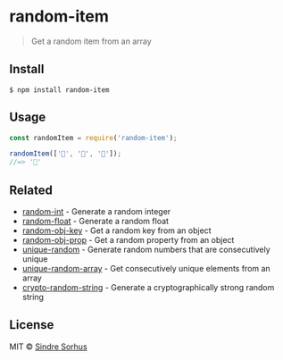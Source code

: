 # random-item

> Get a random item from an array


## Install

```
$ npm install random-item
```


## Usage

```js
const randomItem = require('random-item');

randomItem(['🐴', '🦄', '🌈']);
//=> '🦄'
```


## Related

- [random-int](https://github.com/sindresorhus/random-int) - Generate a random integer
- [random-float](https://github.com/sindresorhus/random-float) - Generate a random float
- [random-obj-key](https://github.com/sindresorhus/random-obj-key) - Get a random key from an object
- [random-obj-prop](https://github.com/sindresorhus/random-obj-prop) - Get a random property from an object
- [unique-random](https://github.com/sindresorhus/unique-random) - Generate random numbers that are consecutively unique
- [unique-random-array](https://github.com/sindresorhus/unique-random-array) - Get consecutively unique elements from an array
- [crypto-random-string](https://github.com/sindresorhus/crypto-random-string) - Generate a cryptographically strong random string


## License

MIT © [Sindre Sorhus](https://sindresorhus.com)
